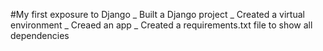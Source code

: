 #My first exposure to Django
_ Built a Django project
_ Created a virtual environment 
_ Creaed an app 
_ Created a requirements.txt file to show all dependencies
